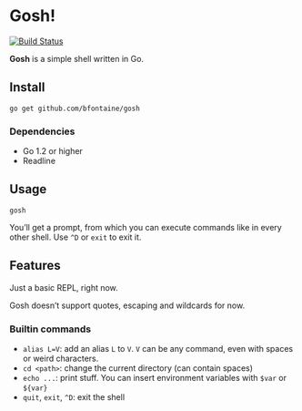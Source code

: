 # Gosh!

[![Build Status](https://travis-ci.org/bfontaine/gosh.svg?branch=master)](https://travis-ci.org/bfontaine/gosh)

**Gosh** is a simple shell written in Go.

## Install

    go get github.com/bfontaine/gosh

### Dependencies

* Go 1.2 or higher
* Readline

## Usage

    gosh

You’ll get a prompt, from which you can execute commands like in every other
shell. Use `^D` or `exit` to exit it.

## Features

Just a basic REPL, right now.

Gosh doesn’t support quotes, escaping and wildcards for now.

### Builtin commands

* `alias L=V`: add an alias `L` to `V`. `V` can be any command, even with
  spaces or weird characters.
* `cd <path>`: change the current directory (can contain spaces)
* `echo ...`: print stuff. You can insert environment variables with `$var` or
  `${var}`
* `quit`, `exit`, `^D`: exit the shell

